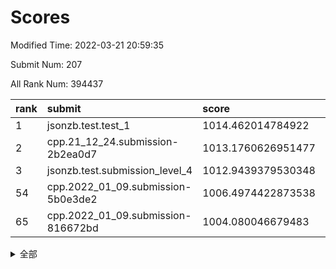 # Scores

Modified Time: 2022-03-21 20:59:35

Submit Num: 207

All Rank Num: 394437

| rank |               submit               |       score        |       sigma        | pk_num |
| :--- | :--------------------------------- | :----------------- | :----------------- | :----- |
| 1    | jsonzb.test.test_1                 | 1014.462014784922  | 0.8244411052334873 | 7625   |
| 2    | cpp.21_12_24.submission-2b2ea0d7   | 1013.1760626951477 | 0.8269725694514046 | 7627   |
| 3    | jsonzb.test.submission_level_4     | 1012.9439379530348 | 0.7968282709666284 | 7623   |
| 54   | cpp.2022_01_09.submission-5b0e3de2 | 1006.4974422873538 | 0.7254888471467935 | 7622   |
| 65   | cpp.2022_01_09.submission-816672bd | 1004.080046679483  | 0.7267633344701712 | 7622   |


<details>
<summary>全部</summary>

| rank |                 submit                 |       score        |       sigma        | pk_num |
| :--- | :------------------------------------- | :----------------- | :----------------- | :----- |
| 1    | jsonzb.test.test_1                     | 1014.462014784922  | 0.8244411052334873 | 7625   |
| 2    | cpp.21_12_24.submission-2b2ea0d7       | 1013.1760626951477 | 0.8269725694514046 | 7627   |
| 3    | jsonzb.test.submission_level_4         | 1012.9439379530348 | 0.7968282709666284 | 7623   |
| 4    | gobigger.level_3.submission_level_3_24 | 1011.7331071450922 | 0.7856679941774937 | 7622   |
| 5    | gobigger.level_3.submission_level_3_4  | 1011.3651985176178 | 0.7626140592549889 | 7621   |
| 6    | gobigger.level_3.submission_level_3_5  | 1011.1265775567794 | 0.7687484838548508 | 7619   |
| 7    | gobigger.level_3.submission_level_3_15 | 1011.076307041709  | 0.7668720813168152 | 7619   |
| 8    | gobigger.level_3.submission_level_3_10 | 1011.0419111337695 | 0.7485587904340802 | 7621   |
| 9    | gobigger.level_3.submission_level_3_27 | 1010.9745152279604 | 0.779243511398019  | 7628   |
| 10   | gobigger.level_3.submission_level_3_7  | 1010.8440629905488 | 0.7641748325680227 | 7622   |
| 11   | gobigger.level_3.submission_level_3_12 | 1010.8010599657705 | 0.7520681277083392 | 7617   |
| 12   | gobigger.level_3.submission_level_3_18 | 1010.7959027085362 | 0.7807497579565483 | 7621   |
| 13   | gobigger.level_3.submission_level_3_2  | 1010.7866293851035 | 0.7570672297729567 | 7623   |
| 14   | gobigger.level_3.submission_level_3_45 | 1010.7275694025881 | 0.7784449376872883 | 7622   |
| 15   | gobigger.level_3.submission_level_3_35 | 1010.7211747039365 | 0.7604941974914301 | 7622   |
| 16   | gobigger.level_3.submission_level_3_8  | 1010.7197295682041 | 0.7728061120963136 | 7622   |
| 17   | gobigger.level_3.submission_level_3_37 | 1010.697963714157  | 0.7754573540464741 | 7619   |
| 18   | gobigger.level_3.submission_level_3_11 | 1010.3845462371099 | 0.759307231722288  | 7625   |
| 19   | gobigger.level_3.submission_level_3_32 | 1010.3844789109819 | 0.7846809527734528 | 7628   |
| 20   | gobigger.level_3.submission_level_3_26 | 1010.3820320831121 | 0.7485216351375842 | 7618   |
| 21   | gobigger.level_3.submission_level_3_44 | 1010.3483515182389 | 0.7588026382079985 | 7621   |
| 22   | gobigger.level_3.submission_level_3_22 | 1010.304035244022  | 0.7533742925034379 | 7623   |
| 23   | gobigger.level_3.submission_level_3_16 | 1010.2365738829819 | 0.773384611303988  | 7628   |
| 24   | gobigger.level_3.submission_level_3_21 | 1010.1760265116643 | 0.7774719859905824 | 7623   |
| 25   | gobigger.level_3.submission_level_3_1  | 1010.1691943156695 | 0.7871026999461336 | 7620   |
| 26   | gobigger.level_3.submission_level_3_3  | 1010.1382550979334 | 0.7719243731172721 | 7625   |
| 27   | gobigger.level_3.submission_level_3_48 | 1010.0623015142069 | 0.7533519557419247 | 7622   |
| 28   | gobigger.level_3.submission_level_3_14 | 1010.0396563414179 | 0.7295378518179564 | 7625   |
| 29   | gobigger.level_3.submission_level_3_19 | 1009.9582879333067 | 0.7641011021850325 | 7622   |
| 30   | gobigger.level_3.submission_level_3_40 | 1009.9022464446665 | 0.7313065684719863 | 7623   |
| 31   | gobigger.level_3.submission_level_3_20 | 1009.9017516182254 | 0.7490322005708732 | 7623   |
| 32   | gobigger.level_3.submission_level_3_43 | 1009.8983555067374 | 0.7531511531994859 | 7619   |
| 33   | gobigger.level_3.submission_level_3_49 | 1009.8423242546206 | 0.7489365933333443 | 7621   |
| 34   | gobigger.level_3.submission_level_3_42 | 1009.8196188031176 | 0.7569376249553341 | 7622   |
| 35   | gobigger.level_3.submission_level_3_9  | 1009.7488853637682 | 0.7731650019424912 | 7619   |
| 36   | gobigger.level_3.submission_level_3_31 | 1009.6426232563942 | 0.7421303954764418 | 7622   |
| 37   | gobigger.level_3.submission_level_3_41 | 1009.5529732813031 | 0.762949078240883  | 7620   |
| 38   | gobigger.level_3.submission_level_3_6  | 1009.4297229157054 | 0.7604505524811198 | 7623   |
| 39   | gobigger.level_3.submission_level_3_0  | 1009.3902780442419 | 0.7262392106530852 | 7624   |
| 40   | gobigger.level_3.submission_level_3_28 | 1009.2858323458831 | 0.7411476830444091 | 7619   |
| 41   | gobigger.level_3.submission_level_3_23 | 1009.2821593306819 | 0.7493208899356715 | 7624   |
| 42   | gobigger.level_3.submission_level_3_13 | 1009.1359212967516 | 0.7418302324408216 | 7619   |
| 43   | gobigger.level_3.submission_level_3_46 | 1009.0672486264626 | 0.7524484221884313 | 7629   |
| 44   | gobigger.level_3.submission_level_3_17 | 1009.0029260858679 | 0.7486880643121357 | 7625   |
| 45   | gobigger.level_3.submission_level_3_34 | 1008.9524905413165 | 0.7569132442226284 | 7618   |
| 46   | gobigger.level_3.submission_level_3_33 | 1008.9381493518698 | 0.7393018072608208 | 7623   |
| 47   | gobigger.level_3.submission_level_3_47 | 1008.7714877912298 | 0.7435267156248987 | 7626   |
| 48   | gobigger.level_3.submission_level_3_39 | 1008.7190256048455 | 0.7306374188098629 | 7623   |
| 49   | gobigger.level_3.submission_level_3_38 | 1008.6302125825599 | 0.7534636849110754 | 7624   |
| 50   | gobigger.level_3.submission_level_3_36 | 1008.6209751654335 | 0.7632637548387909 | 7622   |
| 51   | gobigger.level_3.submission_level_3_30 | 1008.5752468283753 | 0.7524260318761241 | 7619   |
| 52   | gobigger.level_3.submission_level_3_29 | 1008.3447565943213 | 0.7461979028750061 | 7623   |
| 53   | gobigger.level_3.submission_level_3_25 | 1007.2940249963419 | 0.7461905739333246 | 7622   |
| 54   | cpp.2022_01_09.submission-5b0e3de2     | 1006.4974422873538 | 0.7254888471467935 | 7622   |
| 55   | gobigger.level_1.submission_level_1_18 | 1004.9901755476251 | 0.734648052324007  | 7620   |
| 56   | gobigger.level_1.submission_level_1_24 | 1004.7320425022394 | 0.71726520201338   | 7620   |
| 57   | gobigger.level_1.submission_level_1_35 | 1004.6888493345375 | 0.7284157292435471 | 7620   |
| 58   | gobigger.level_1.submission_level_1_27 | 1004.302516112518  | 0.7137522912193206 | 7623   |
| 59   | gobigger.level_1.submission_level_1_1  | 1004.3020604065426 | 0.7236095358411456 | 7615   |
| 60   | gobigger.level_1.submission_level_1_40 | 1004.2270813740253 | 0.7341650615551432 | 7621   |
| 61   | gobigger.level_1.submission_level_1_11 | 1004.1616564582027 | 0.7181525446191992 | 7618   |
| 62   | gobigger.level_1.submission_level_1_29 | 1004.1187257496351 | 0.7257675850593175 | 7622   |
| 63   | gobigger.level_1.submission_level_1_5  | 1004.1061415996196 | 0.7090228436297061 | 7624   |
| 64   | gobigger.level_1.submission_level_1_22 | 1004.0916595019185 | 0.7153264554550337 | 7620   |
| 65   | cpp.2022_01_09.submission-816672bd     | 1004.080046679483  | 0.7267633344701712 | 7622   |
| 66   | gobigger.level_1.submission_level_1_26 | 1004.044746543735  | 0.7166401389767622 | 7624   |
| 67   | gobigger.level_1.submission_level_1_49 | 1003.9852192474598 | 0.7239131164538964 | 7621   |
| 68   | gobigger.level_1.submission_level_1_8  | 1003.9513619990246 | 0.728612712557328  | 7620   |
| 69   | gobigger.level_1.submission_level_1_21 | 1003.7741617581374 | 0.7146271315073357 | 7623   |
| 70   | gobigger.level_1.submission_level_1_2  | 1003.7313582256949 | 0.7107241873882415 | 7622   |
| 71   | gobigger.level_1.submission_level_1_30 | 1003.6963105893617 | 0.7079934677325554 | 7617   |
| 72   | gobigger.level_1.submission_level_1_16 | 1003.6793788133308 | 0.7196261318467823 | 7621   |
| 73   | gobigger.level_1.submission_level_1_23 | 1003.6357148406927 | 0.7193590447633863 | 7621   |
| 74   | gobigger.level_1.submission_level_1_47 | 1003.6096051315693 | 0.7161373492448281 | 7621   |
| 75   | gobigger.level_1.submission_level_1_28 | 1003.605287672344  | 0.7332495832995952 | 7618   |
| 76   | gobigger.level_1.submission_level_1_13 | 1003.5282987451551 | 0.7235311720334688 | 7617   |
| 77   | gobigger.level_1.submission_level_1_43 | 1003.5180081697548 | 0.7159896077911643 | 7624   |
| 78   | gobigger.level_1.submission_level_1_9  | 1003.4870441066709 | 0.7147404755606119 | 7618   |
| 79   | gobigger.level_1.submission_level_1_32 | 1003.4196194186793 | 0.7103817259701691 | 7624   |
| 80   | gobigger.level_1.submission_level_1_42 | 1003.2934620447234 | 0.7168925420676708 | 7622   |
| 81   | gobigger.level_1.submission_level_1_15 | 1003.2873395226957 | 0.7096446676465071 | 7625   |
| 82   | gobigger.level_1.submission_level_1_17 | 1003.22089744274   | 0.7237065653517495 | 7626   |
| 83   | gobigger.level_1.submission_level_1_38 | 1003.208392988099  | 0.7195526431004149 | 7627   |
| 84   | gobigger.level_1.submission_level_1_31 | 1003.1933417729354 | 0.7113838527756248 | 7620   |
| 85   | gobigger.level_1.submission_level_1_33 | 1003.191538869021  | 0.7061180050792486 | 7619   |
| 86   | gobigger.level_1.submission_level_1_37 | 1003.1706039977487 | 0.7241650081518647 | 7618   |
| 87   | gobigger.level_1.submission_level_1_19 | 1003.1514050083018 | 0.7106195694256405 | 7620   |
| 88   | gobigger.level_1.submission_level_1_25 | 1003.1064326982687 | 0.725504919856987  | 7618   |
| 89   | gobigger.level_1.submission_level_1_36 | 1003.0971012579968 | 0.709699682886979  | 7621   |
| 90   | gobigger.level_1.submission_level_1_34 | 1003.0700031950934 | 0.7075224959178756 | 7622   |
| 91   | gobigger.level_1.submission_level_1_7  | 1003.0093198550281 | 0.7250555762084294 | 7624   |
| 92   | gobigger.level_1.submission_level_1_41 | 1002.8816147649626 | 0.7131844005625279 | 7623   |
| 93   | gobigger.level_1.submission_level_1_44 | 1002.8069729870474 | 0.7096842930667642 | 7617   |
| 94   | gobigger.level_1.submission_level_1_48 | 1002.8035662117783 | 0.7210058016968809 | 7618   |
| 95   | gobigger.level_1.submission_level_1_3  | 1002.7807460456885 | 0.7165603238242744 | 7623   |
| 96   | gobigger.level_1.submission_level_1_4  | 1002.7806282402839 | 0.7249033241853265 | 7626   |
| 97   | gobigger.level_1.submission_level_1_6  | 1002.6458631687823 | 0.7153316020617636 | 7621   |
| 98   | gobigger.level_1.submission_level_1_14 | 1002.6360266809775 | 0.7163578922463718 | 7620   |
| 99   | gobigger.level_1.submission_level_1_10 | 1002.614211256751  | 0.7145206364046668 | 7631   |
| 100  | gobigger.level_1.submission_level_1_20 | 1002.5895799837634 | 0.7249022625045275 | 7623   |
| 101  | gobigger.level_1.submission_level_1_46 | 1002.5293289254708 | 0.7125352877688782 | 7612   |
| 102  | gobigger.level_1.submission_level_1_45 | 1002.4304782291576 | 0.7045385410479383 | 7626   |
| 103  | gobigger.level_1.submission_level_1_0  | 1002.3469318460343 | 0.7147336904261519 | 7619   |
| 104  | gobigger.level_1.submission_level_1_39 | 1002.160672847364  | 0.7237880105630774 | 7624   |
| 105  | gobigger.level_1.submission_level_1_12 | 1001.7438500289139 | 0.7174591178902564 | 7630   |
| 106  | gobigger.random.submission_random_28   | 998.110665220885   | 0.7225466348680416 | 7628   |
| 107  | gobigger.random.submission_random_20   | 997.08128077689    | 0.7097840258205486 | 7624   |
| 108  | gobigger.random.submission_random_15   | 996.9149992394904  | 0.711880380797212  | 7617   |
| 109  | gobigger.random.submission_random_43   | 996.8355814031517  | 0.7097996319305196 | 7629   |
| 110  | gobigger.random.submission_random_47   | 996.8177687996915  | 0.701990031864739  | 7625   |
| 111  | gobigger.random.submission_random_48   | 996.7493459027506  | 0.7082870163225989 | 7621   |
| 112  | gobigger.random.submission_random_8    | 996.7176493826621  | 0.705494371557062  | 7619   |
| 113  | gobigger.random.submission_random_7    | 996.6617355069477  | 0.7024516984403697 | 7628   |
| 114  | gobigger.random.submission_random_19   | 996.3657500516963  | 0.7083922924884781 | 7620   |
| 115  | gobigger.random.submission_random_40   | 996.3652681220602  | 0.7000086457072973 | 7621   |
| 116  | gobigger.random.submission_random_23   | 996.3269172305493  | 0.6991897284574403 | 7621   |
| 117  | gobigger.random.submission_random_26   | 996.3175188685399  | 0.6985832599683562 | 7623   |
| 118  | gobigger.random.submission_random_13   | 996.2886166512254  | 0.7037755471038685 | 7621   |
| 119  | gobigger.random.submission_random_0    | 996.2800717443434  | 0.7056676149722607 | 7618   |
| 120  | gobigger.random.submission_random_41   | 996.2138848480788  | 0.7034851199911476 | 7620   |
| 121  | gobigger.random.submission_random_36   | 996.1797552605353  | 0.6993122417597877 | 7624   |
| 122  | gobigger.random.submission_random_38   | 996.120633187519   | 0.7065996369731923 | 7629   |
| 123  | gobigger.random.submission_random_25   | 996.077029886127   | 0.6987222947502993 | 7621   |
| 124  | gobigger.random.submission_random_45   | 996.075133448547   | 0.6995006110946941 | 7622   |
| 125  | gobigger.random.submission_random_30   | 996.0685022663971  | 0.7106862044376608 | 7623   |
| 126  | gobigger.random.submission_random_34   | 996.0211815991487  | 0.7075157596010293 | 7619   |
| 127  | gobigger.random.submission_random_31   | 995.9739512153861  | 0.7040275890107232 | 7625   |
| 128  | gobigger.random.submission_random_46   | 995.9709218450532  | 0.702155264169163  | 7623   |
| 129  | gobigger.random.submission_random_18   | 995.9407270247677  | 0.7141323449209789 | 7620   |
| 130  | gobigger.random.submission_random_1    | 995.9059758484434  | 0.7129645168374132 | 7623   |
| 131  | gobigger.random.submission_random_49   | 995.894655297586   | 0.7074069094389827 | 7622   |
| 132  | gobigger.random.submission_random_3    | 995.8806044987303  | 0.7137904860824781 | 7623   |
| 133  | gobigger.random.submission_random_5    | 995.8797184916493  | 0.7244329972281713 | 7623   |
| 134  | gobigger.random.submission_random_9    | 995.8169847784633  | 0.708250326183626  | 7626   |
| 135  | gobigger.random.submission_random_24   | 995.7237118069172  | 0.701632763259244  | 7620   |
| 136  | gobigger.random.submission_random_32   | 995.7127719178269  | 0.7127093078763813 | 7622   |
| 137  | gobigger.random.submission_random_4    | 995.6677283698517  | 0.717306990450756  | 7622   |
| 138  | gobigger.random.submission_random_37   | 995.5683483447884  | 0.7105196545739599 | 7618   |
| 139  | gobigger.random.submission_random_6    | 995.4284162359078  | 0.6975749721291099 | 7619   |
| 140  | gobigger.random.submission_random_10   | 995.4086511051283  | 0.7033227648245206 | 7625   |
| 141  | gobigger.random.submission_random_44   | 995.3900252889531  | 0.7016643239466402 | 7619   |
| 142  | gobigger.random.submission_random_39   | 995.3512848693694  | 0.7195950660677461 | 7624   |
| 143  | gobigger.random.submission_random_22   | 995.3474354524419  | 0.7116761657914435 | 7623   |
| 144  | gobigger.random.submission_random_27   | 995.3023169833205  | 0.7230698373260371 | 7627   |
| 145  | gobigger.random.submission_random_16   | 995.2724306190895  | 0.7340385200928241 | 7620   |
| 146  | gobigger.random.submission_random_2    | 995.1913525882803  | 0.7025440536506729 | 7624   |
| 147  | gobigger.random.submission_random_42   | 995.1912469787015  | 0.7124127476204    | 7622   |
| 148  | gobigger.random.submission_random_35   | 995.1415962335701  | 0.7080106504577061 | 7623   |
| 149  | gobigger.random.submission_random_21   | 995.121908685451   | 0.7214557896406419 | 7624   |
| 150  | gobigger.random.submission_random_33   | 995.0943086626634  | 0.7212439293190545 | 7624   |
| 151  | gobigger.random.submission_random_17   | 995.0269225860525  | 0.7142026357365612 | 7623   |
| 152  | gobigger.random.submission_random_14   | 995.0208756577617  | 0.7088783783405539 | 7622   |
| 153  | gobigger.random.submission_random_11   | 994.975284080504   | 0.7206901296939248 | 7627   |
| 154  | gobigger.random.submission_random_29   | 994.7549060882998  | 0.7062344270980785 | 7623   |
| 155  | gobigger.random.submission_random_12   | 994.7275036813954  | 0.7127615864905891 | 7625   |
| 156  | gobigger.level_2.submission_level_2_5  | 994.1259157782839  | 0.7264086736438446 | 7620   |
| 157  | gobigger.level_2.submission_level_2_28 | 993.6484483675006  | 0.7436419019064694 | 7625   |
| 158  | gobigger.level_2.submission_level_2_41 | 993.539034922895   | 0.7283921122797355 | 7624   |
| 159  | gobigger.level_2.submission_level_2_35 | 993.3368699048034  | 0.7235820201093911 | 7623   |
| 160  | gobigger.level_2.submission_level_2_44 | 993.2798784057659  | 0.7388089525282986 | 7626   |
| 161  | gobigger.level_2.submission_level_2_1  | 993.2507946790464  | 0.7344366912041311 | 7624   |
| 162  | gobigger.level_2.submission_level_2_18 | 993.1785498653034  | 0.7336847979685173 | 7618   |
| 163  | gobigger.level_2.submission_level_2_3  | 992.9820695645421  | 0.7367839407256236 | 7622   |
| 164  | gobigger.level_2.submission_level_2_39 | 992.9195963295517  | 0.7468836975410171 | 7629   |
| 165  | gobigger.level_2.submission_level_2_12 | 992.901894453578   | 0.755735116680218  | 7621   |
| 166  | gobigger.level_2.submission_level_2_36 | 992.8971876247408  | 0.7307878191789081 | 7623   |
| 167  | gobigger.level_2.submission_level_2_23 | 992.6166734380914  | 0.7238574297409223 | 7619   |
| 168  | gobigger.level_2.submission_level_2_13 | 992.5967437343545  | 0.7482740939476523 | 7625   |
| 169  | gobigger.level_2.submission_level_2_8  | 992.5073711479118  | 0.7186140359696552 | 7621   |
| 170  | gobigger.level_2.submission_level_2_11 | 992.5053693907331  | 0.7375615887675379 | 7622   |
| 171  | gobigger.level_2.submission_level_2_40 | 992.4557716236538  | 0.744667577151533  | 7627   |
| 172  | gobigger.level_2.submission_level_2_17 | 992.4395159072236  | 0.7407982283983233 | 7621   |
| 173  | gobigger.level_2.submission_level_2_25 | 992.3977095857122  | 0.7556558746226367 | 7620   |
| 174  | gobigger.level_2.submission_level_2_48 | 992.3946432715144  | 0.7329877459299651 | 7622   |
| 175  | gobigger.level_2.submission_level_2_16 | 992.3935208927865  | 0.7432872979514945 | 7622   |
| 176  | gobigger.level_2.submission_level_2_20 | 992.3719831845837  | 0.729510376414902  | 7614   |
| 177  | gobigger.level_2.submission_level_2_47 | 992.2968391805041  | 0.7554198067434188 | 7618   |
| 178  | gobigger.level_2.submission_level_2_33 | 992.2572648132578  | 0.73117894129768   | 7623   |
| 179  | gobigger.level_2.submission_level_2_46 | 992.1942609437459  | 0.7596632743212601 | 7623   |
| 180  | gobigger.level_2.submission_level_2_15 | 992.1596771762756  | 0.7398665093618902 | 7617   |
| 181  | gobigger.level_2.submission_level_2_37 | 992.0955422258278  | 0.7382434966112555 | 7619   |
| 182  | gobigger.level_2.submission_level_2_22 | 992.0856085389688  | 0.7452747515282027 | 7621   |
| 183  | gobigger.level_2.submission_level_2_31 | 992.076319450597   | 0.7422384202336566 | 7619   |
| 184  | gobigger.level_2.submission_level_2_49 | 991.997501931665   | 0.7417734264195374 | 7621   |
| 185  | gobigger.level_2.submission_level_2_42 | 991.9421076675748  | 0.7459985953186515 | 7622   |
| 186  | gobigger.level_2.submission_level_2_34 | 991.9177579047881  | 0.745848809728007  | 7621   |
| 187  | gobigger.level_2.submission_level_2_32 | 991.8838203836959  | 0.732673820934595  | 7626   |
| 188  | gobigger.level_2.submission_level_2_0  | 991.8590379352379  | 0.7452278989078822 | 7620   |
| 189  | gobigger.level_2.submission_level_2_19 | 991.8365425655854  | 0.7642159658726821 | 7620   |
| 190  | gobigger.level_2.submission_level_2_6  | 991.7518333086001  | 0.7507380660467956 | 7620   |
| 191  | gobigger.level_2.submission_level_2_30 | 991.6561872550702  | 0.7560823976973394 | 7624   |
| 192  | gobigger.level_2.submission_level_2_10 | 991.6556484592694  | 0.7488630509641024 | 7619   |
| 193  | gobigger.level_2.submission_level_2_7  | 991.6540551440946  | 0.7540075469757974 | 7623   |
| 194  | gobigger.level_2.submission_level_2_43 | 991.5949467403819  | 0.7481086285718791 | 7622   |
| 195  | gobigger.level_2.submission_level_2_24 | 991.4924528818925  | 0.7490525150678766 | 7623   |
| 196  | gobigger.level_2.submission_level_2_9  | 991.4699458141125  | 0.7442711899889362 | 7621   |
| 197  | gobigger.level_2.submission_level_2_2  | 991.39208841988    | 0.7971728808436538 | 7622   |
| 198  | gobigger.level_2.submission_level_2_45 | 991.3371668350298  | 0.7353772453528289 | 7621   |
| 199  | gobigger.level_2.submission_level_2_4  | 991.3055002560125  | 0.7498437001015189 | 7620   |
| 200  | gobigger.level_2.submission_level_2_21 | 991.2257067806368  | 0.7509292183117586 | 7627   |
| 201  | gobigger.level_2.submission_level_2_26 | 991.1469901419345  | 0.7459201861865253 | 7622   |
| 202  | gobigger.level_2.submission_level_2_38 | 990.9823471428763  | 0.765348547778688  | 7623   |
| 203  | gobigger.level_2.submission_level_2_14 | 990.9537027545568  | 0.7576253507422479 | 7622   |
| 204  | gobigger.level_2.submission_level_2_27 | 990.8549497427845  | 0.7463156363523296 | 7619   |
| 205  | gobigger.level_2.submission_level_2_29 | 990.7284476794397  | 0.7748431775596344 | 7614   |
| 206  | gobigger.none.submission_none_0        | 974.888689181103   | 1.5992888894044335 | 7624   |
| 207  | gobigger.none.submission_none_1        | 973.6639831664392  | 1.7037426081480547 | 7615   |

</details>